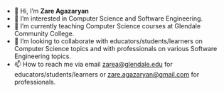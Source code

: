 - 👋 Hi, I’m <b>Zare Agazaryan</b>
- 👀 I’m interested in Computer Science and Software Engineering.
- 🌱 I’m currently teaching Computer Science courses at Glendale Community College.
- 💞️ I’m looking to collaborate with educators/students/learners on Computer Science topics and with professionals on various Software Engineering topics.
- 📫 How to reach me via email <a href="zarea@glendale.edu">zarea@glendale.edu</a> for educators/students/learners or <a href="zare.agazaryan@gmail.com">zare.agazaryan@gmail.com</a> for professionals.

